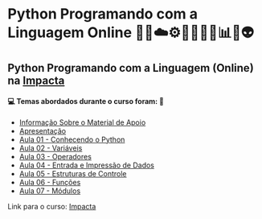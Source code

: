 # Python Programando com a Linguagem Online 🤖🎲☁️⚙️🤯👨🏻‍💻📊🐍👽
## Python Programando com a Linguagem (Online) na [Impacta](https://www.impacta.com.br/cursos/programando-com-a-linguagem-python-online)
#### 💻 Temas abordados durante o curso foram: 🚀
- [Informação Sobre o Material de Apoio](https://github.com/romulovieira777/Python_Programando_com_a_Linguagem_Online/tree/main/Informacao_Sobre_o_Material_de_Apoio)
- [Apresentação](https://github.com/romulovieira777/Python_Programando_com_a_Linguagem_Online/tree/main/Apresentacao)
- [Aula 01 - Conhecendo o Python](https://github.com/romulovieira777/Python_Programando_com_a_Linguagem_Online/tree/main/Aula_01_Conhecendo_o_Python)
- [Aula 02 - Variáveis](https://github.com/romulovieira777/Python_Programando_com_a_Linguagem_Online/tree/main/Aula_02_Variaveis)
- [Aula 03 - Operadores](https://github.com/romulovieira777/Python_Programando_com_a_Linguagem_Online/tree/main/Aula_03_Operadores)
- [Aula 04 - Entrada e Impressão de Dados](https://github.com/romulovieira777/Python_Programando_com_a_Linguagem_Online/tree/main/Aula_04_Entrada_e_Impress%C3%A3o_de_Dados)
- [Aula 05 - Estruturas de Controle](https://github.com/romulovieira777/Python_Programando_com_a_Linguagem_Online/tree/main/Aula_05_Estruturas_de_Controle)
- [Aula 06 - Funções](https://github.com/romulovieira777/Python_Programando_com_a_Linguagem_Online/tree/main/Aula_06_Funcoes)
- [Aula 07 - Módulos]()

Link para o curso: [Impacta](https://www.impacta.com.br/cursos/programando-com-a-linguagem-python-online)